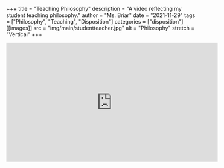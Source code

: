 +++
title = "Teaching Philosophy"
description = "A video reflecting my student teaching philosophy."
author = "Ms. Briar"
date = "2021-11-29"
tags = ["Philosophy", "Teaching", "Disposition"]
categories = ["disposition"]
[[images]]
  src = "img/main/studentteacher.jpg"
  alt = "Philosophy"
  stretch = "Vertical"
+++

<iframe width="560" height="315" src="https://www.youtube.com/embed/qCvskYJE9OI" title="YouTube video player" frameborder="0" allow="accelerometer; autoplay; clipboard-write; encrypted-media; gyroscope; picture-in-picture" allowfullscreen></iframe>
